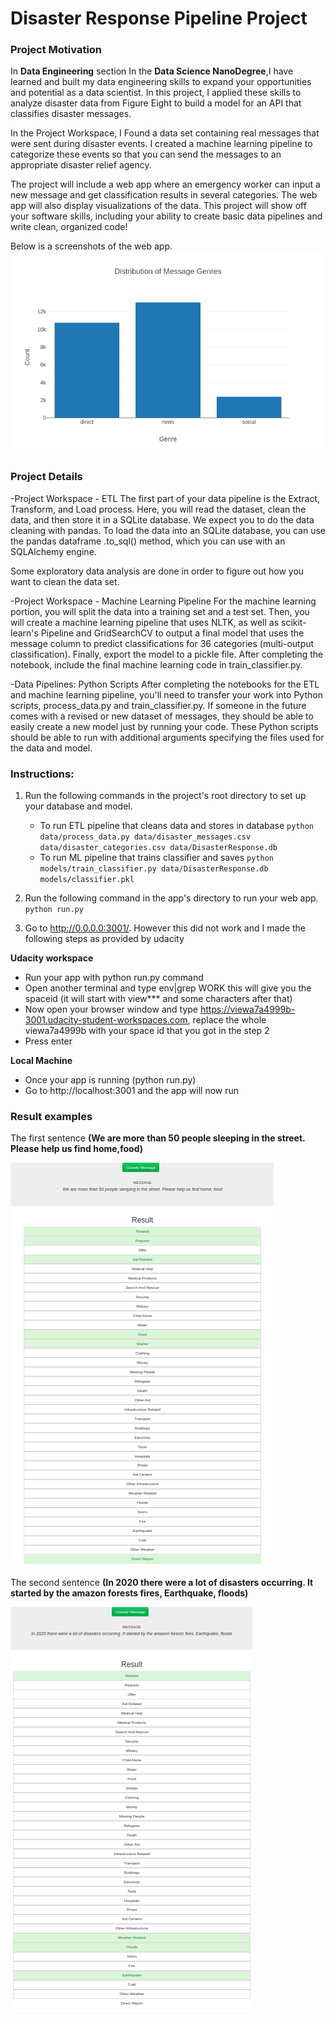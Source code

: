 # Disaster Response Pipeline Project

### Project Motivation

In **Data Engineering** section In the **Data Science NanoDegree**,I have learned and built my data engineering skills to expand your opportunities and potential as a data scientist. In this project, I applied these skills to analyze disaster data from Figure Eight to build a model for an API that classifies disaster messages.

In the Project Workspace, I Found a data set containing real messages that were sent during disaster events. I created a machine learning pipeline to categorize these events so that you can send the messages to an appropriate disaster relief agency.

The project will include a web app where an emergency worker can input a new message and get classification results in several categories. The web app will also display visualizations of the data. This project will show off your software skills, including your ability to create basic data pipelines and write clean, organized code!

Below is a screenshots of the web app.
![](Images/newplot.png)

### Project Details

-Project Workspace - ETL
The first part of your data pipeline is the Extract, Transform, and Load process. Here, you will read the dataset, clean the data, and then store it in a SQLite database. We expect you to do the data cleaning with pandas. To load the data into an SQLite database, you can use the pandas dataframe .to_sql() method, which you can use with an SQLAlchemy engine.

Some exploratory data analysis are done in order to figure out how you want to clean the data set.

-Project Workspace - Machine Learning Pipeline
For the machine learning portion, you will split the data into a training set and a test set. Then, you will create a machine learning pipeline that uses NLTK, as well as scikit-learn's Pipeline and GridSearchCV to output a final model that uses the message column to predict classifications for 36 categories (multi-output classification). Finally, export the model to a pickle file. After completing the notebook, include the final machine learning code in train_classifier.py.

-Data Pipelines: Python Scripts
After completing the notebooks for the ETL and machine learning pipeline, you'll need to transfer your work into Python scripts, process_data.py and train_classifier.py. If someone in the future comes with a revised or new dataset of messages, they should be able to easily create a new model just by running your code. These Python scripts should be able to run with additional arguments specifying the files used for the data and model.

### Instructions:
1. Run the following commands in the project's root directory to set up your database and model.

    - To run ETL pipeline that cleans data and stores in database
        `python data/process_data.py data/disaster_messages.csv data/disaster_categories.csv data/DisasterResponse.db`
    - To run ML pipeline that trains classifier and saves
        `python models/train_classifier.py data/DisasterResponse.db models/classifier.pkl`

2. Run the following command in the app's directory to run your web app.
    `python run.py`

3. Go to http://0.0.0.0:3001/. However this did not work and I made the following steps as provided by udacity 

**Udacity workspace**
- Run your app with python run.py command
- Open another terminal and type env|grep WORK this will give you the spaceid (it will start with view*** and some characters after that)
- Now open your browser window and type https://viewa7a4999b-3001.udacity-student-workspaces.com, replace the whole viewa7a4999b with your space id that you got in the step 2
- Press enter 

**Local Machine**
- Once your app is running (python run.py)
- Go to http://localhost:3001 and the app will now run

### Result examples
The first sentence **(We are more than 50 people sleeping in the street. Please help us find home,food)**

![](Images/First_sentence.png)

The second sentence **(In 2020 there were a lot of disasters occurring. It started by the amazon forests fires, Earthquake, floods)**

![](Images/Second_sentence.png)


